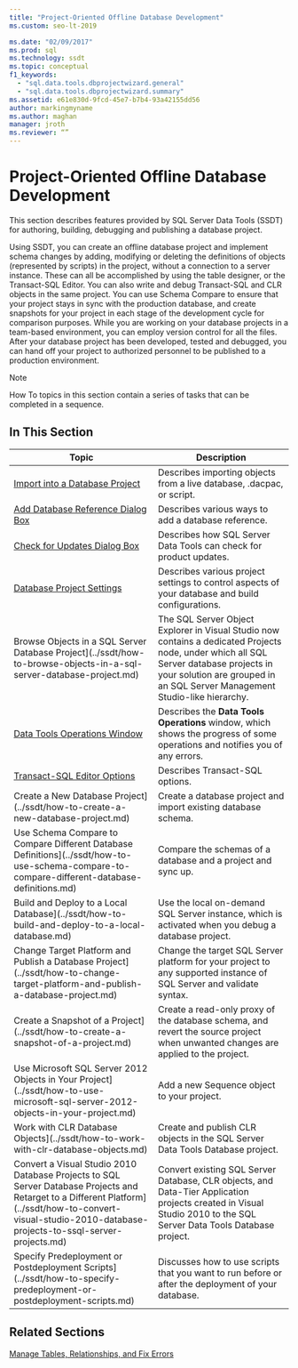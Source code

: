 ```yaml
---
title: "Project-Oriented Offline Database Development"
ms.custom: seo-lt-2019

ms.date: "02/09/2017"
ms.prod: sql
ms.technology: ssdt
ms.topic: conceptual
f1_keywords: 
  - "sql.data.tools.dbprojectwizard.general"
  - "sql.data.tools.dbprojectwizard.summary"
ms.assetid: e61e830d-9fcd-45e7-b7b4-93a42155dd56
author: markingmyname
ms.author: maghan
manager: jroth
ms.reviewer: “”
---
```

# Project-Oriented Offline Database Development
This section describes features provided by SQL Server Data Tools (SSDT) for authoring, building, debugging and publishing a database project.  
  
Using SSDT, you can create an offline database project and implement schema changes by adding, modifying or deleting the definitions of objects (represented by scripts) in the project, without a connection to a server instance. These can all be accomplished by using the table designer, or the Transact\-SQL Editor. You can also write and debug Transact\-SQL and CLR objects in the same project. You can use Schema Compare to ensure that your project stays in sync with the production database, and create snapshots for your project in each stage of the development cycle for comparison purposes. While you are working on your database projects in a team-based environment, you can employ version control for all the files. After your database project has been developed, tested and debugged, you can hand off your project to authorized personnel to be published to a production environment.  
  
> [!NOTE]  
> How To topics in this section contain a series of tasks that can be completed in a sequence.  
  
## In This Section  
  
|Topic|Description|  
|---------|---------------|  
|[Import into a Database Project](../ssdt/import-into-a-database-project.md)|Describes importing objects from a live database, .dacpac, or script.|  
|[Add Database Reference Dialog Box](../ssdt/add-database-reference-dialog-box.md)|Describes various ways to add a database reference.|  
|[Check for Updates Dialog Box](../ssdt/check-for-updates-dialog-box.md)|Describes how SQL Server Data Tools can check for product updates.|  
|[Database Project Settings](../ssdt/database-project-settings.md)|Describes various project settings to control aspects of your database and build configurations.|  
 Browse Objects in a SQL Server Database Project](../ssdt/how-to-browse-objects-in-a-sql-server-database-project.md)|The SQL Server Object Explorer in Visual Studio now contains a dedicated Projects node, under which all SQL Server database projects in your solution are grouped in an SQL Server Management Studio-like hierarchy.|  
|[Data Tools Operations Window](../ssdt/data-tools-operations-window.md)|Describes the **Data Tools Operations** window, which shows the progress of some operations and notifies you of any errors.|  
|[Transact-SQL Editor Options](../ssdt/transact-sql-editor-options.md)|Describes Transact\-SQL options.|  
 Create a New Database Project](../ssdt/how-to-create-a-new-database-project.md)|Create a database project and import existing database schema.|  
 Use Schema Compare to Compare Different Database Definitions](../ssdt/how-to-use-schema-compare-to-compare-different-database-definitions.md)|Compare the schemas of a database and a project and sync up.|  
 Build and Deploy to a Local Database](../ssdt/how-to-build-and-deploy-to-a-local-database.md)|Use the local on-demand SQL Server instance, which is activated when you debug a database project.|  
 Change Target Platform and Publish a Database Project](../ssdt/how-to-change-target-platform-and-publish-a-database-project.md)|Change the target SQL Server platform for your project to any supported instance of SQL Server and validate syntax.|  
 Create a Snapshot of a Project](../ssdt/how-to-create-a-snapshot-of-a-project.md)|Create a read-only proxy of the database schema, and revert the source project when unwanted changes are applied to the project.|  
 Use Microsoft SQL Server 2012 Objects in Your Project](../ssdt/how-to-use-microsoft-sql-server-2012-objects-in-your-project.md)|Add a new Sequence object to your project.|  
 Work with CLR Database Objects](../ssdt/how-to-work-with-clr-database-objects.md)|Create and publish CLR objects in the SQL Server Data Tools Database project.|  
 Convert a Visual Studio 2010 Database Projects to SQL Server Database Projects and Retarget to a Different Platform](../ssdt/how-to-convert-visual-studio-2010-database-projects-to-ssql-server-projects.md)|Convert existing SQL Server Database, CLR objects, and Data-Tier Application projects created in Visual Studio 2010 to the SQL Server Data Tools Database project.|  
 Specify Predeployment or Postdeployment Scripts](../ssdt/how-to-specify-predeployment-or-postdeployment-scripts.md)|Discusses how to use scripts that you want to run before or after the deployment of your database.|  
  
## Related Sections  
[Manage Tables, Relationships, and Fix Errors](../ssdt/manage-tables-relationships-and-fix-errors.md)  
  
